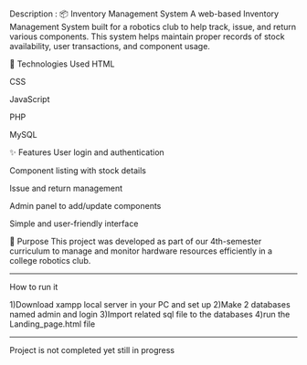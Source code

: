 Description : 
📦 Inventory Management System
A web-based Inventory Management System built for a robotics club to help track, issue, and return various components. This system helps maintain proper records of stock availability, user transactions, and component usage.

🔧 Technologies Used
HTML

CSS

JavaScript

PHP

MySQL

✨ Features
User login and authentication

Component listing with stock details

Issue and return management

Admin panel to add/update components

Simple and user-friendly interface

📌 Purpose
This project was developed as part of our 4th-semester curriculum to manage and monitor hardware resources efficiently in a college robotics club.


-------------------------------------------------------------------------------------------------------------------------------------------------

How to run it

1)Download xampp local server in your PC and set up
2)Make 2 databases named admin and login
3)Import related sql file to the databases
4)run the Landing_page.html file 

-------------------------------------------------------------------------------------------------------------------------------------------------

Project is not completed yet still in progress

